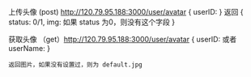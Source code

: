 上传头像 (post) http://120.79.95.188:3000/user/avatar
    {
        userID:
    }
    返回
    {
        status: 0/1,
        img: 如果 status 为0，则没有这个字段
    }

获取头像 （get）http://120.79.95.188:3000/user/avatar
    {
        userID: 
        或者
        userName: 
    }

    返回图片，如果没有设置过，则为 default.jpg 



